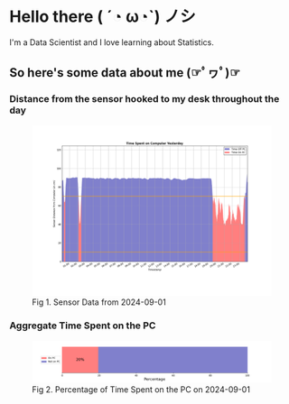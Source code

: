 
# Hello there ( ´◔ ω◔`) ノシ

I'm a Data Scientist and I love learning about Statistics.

## So here's some data about me (☞ﾟヮﾟ)☞


### Distance from the sensor hooked to my desk throughout the day
<figure>
  <picture>
    <source media="(prefers-color-scheme: dark)" srcset="Pi/readme/graphs/lineplot/dark-plot-2024-09-01.png">
    <source media="(prefers-color-scheme: light)" srcset="Pi/readme/graphs/lineplot/light-plot-2024-09-01.png">
    <img alt="Shows a black logo in light color mode and a white one in dark color mode." src="Pi/readme/graphs/lineplot/light-plot-2024-09-01.png">
  </picture>
  <figcaption>Fig 1. Sensor Data from 2024-09-01</figcaption>
</figure>



### Aggregate Time Spent on the PC
<figure>
  <picture>
    <source media="(prefers-color-scheme: dark)" srcset="Pi/readme/graphs/barplot/dark-plot-2024-09-01.png">
    <source media="(prefers-color-scheme: light)" srcset="Pi/readme/graphs/barplot/light-plot-2024-09-01.png">
    <img alt="Shows a black logo in light color mode and a white one in dark color mode." src="Pi/readme/graphs/barplot/light-plot-2024-09-01.png">
  </picture>
  <figcaption>Fig 2. Percentage of Time Spent on the PC on 2024-09-01</figcaption>
</figure>

